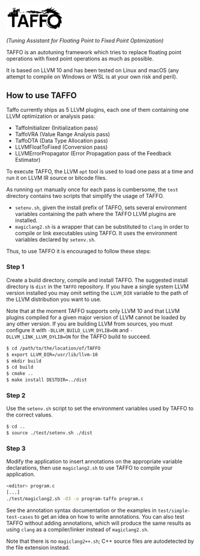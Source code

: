 <img src="_logo/TAFFO-logo-black.png" alt="TAFFO" width=30%>

*(Tuning Assistant for Floating Point to Fixed Point Optimization)*

TAFFO is an autotuning framework which tries to replace floating point operations with fixed point operations as much as possible.

It is based on LLVM 10 and has been tested on Linux and macOS (any attempt to compile on Windows or WSL is at your own risk and peril).

## How to use TAFFO

Taffo currently ships as 5 LLVM plugins, each one of them containing one LLVM optimization or analysis pass:

 - TaffoInitializer (Initialization pass)
 - TaffoVRA (Value Range Analysis pass)
 - TaffoDTA (Data Type Allocation pass)
 - LLVMFloatToFixed (Conversion pass)
 - LLVMErrorPropagator (Error Propagation pass of the Feedback Estimator)

To execute TAFFO, the LLVM `opt` tool is used to load one pass at a time and run it on LLVM IR source or bitcode files.

As running `opt` manually once for each pass is cumbersome, the `test` directory contains two scripts that simplify the usage of TAFFO.

 - `setenv.sh`, given the install prefix of TAFFO, sets several environment variables containing the path where the TAFFO LLVM plugins are installed.
 - `magiclang2.sh` is a wrapper that can be substituted to `clang` in order to compile or link executables using TAFFO. It uses the environment variables declared by `setenv.sh`.

Thus, to use TAFFO it is encouraged to follow these steps:

### Step 1

Create a build directory, compile and install TAFFO.
The suggested install directory is `dist` in the `TAFFO` repository.
If you have a single system LLVM version installed you may omit setting the `LLVM_DIR` variable to the path of the LLVM distribution you want to use.

Note that at the moment TAFFO supports only LLVM 10 and that LLVM plugins compiled for a given major version of LLVM cannot be loaded by any other version.
If you are building LLVM from sources, you must configure it with `-DLLVM_BUILD_LLVM_DYLIB=ON` and `-DLLVM_LINK_LLVM_DYLIB=ON` for the TAFFO build to succeed.

```sh
$ cd /path/to/the/location/of/TAFFO
$ export LLVM_DIR=/usr/lib/llvm-10
$ mkdir build
$ cd build
$ cmake ..
$ make install DESTDIR=../dist
```

### Step 2

Use the `setenv.sh` script to set the environment variables used by TAFFO to the correct values.

```sh
$ cd ..
$ source ./test/setenv.sh ./dist
``` 

### Step 3

Modify the application to insert annotations on the appropriate variable declarations, then use `magiclang2.sh` to use TAFFO to compile your application.

```sh
<editor> program.c
[...]
./test/magiclang2.sh -O3 -o program-taffo program.c
```

See the annotation syntax documentation or the examples in `test/simple-test-cases` to get an idea on how to write annotations. You can also test TAFFO without adding annotations, which will produce the same results as using `clang` as a compiler/linker instead of `magiclang2.sh`.

Note that there is no `magiclang2++.sh`; C++ source files are autodetected by the file extension instead.
